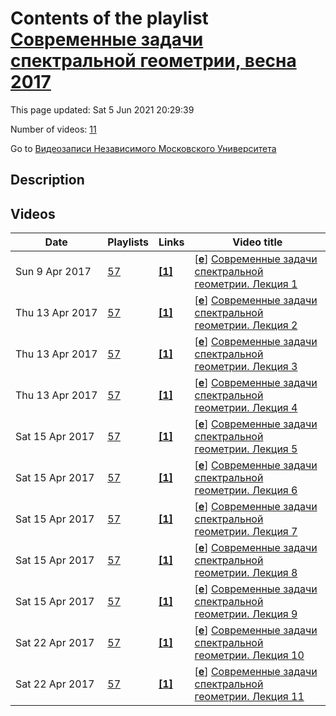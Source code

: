 # Contents of the playlist [Современные задачи спектральной геометрии, весна 2017](https://www.youtube.com/playlist?list=PLp9ABVh6_x4GTTDRYJTCJrdzrXY6U9qtj)

This page updated: Sat 5 Jun 2021 20:29:39

Number of videos: [11](#videos)

Go to [Видеозаписи Независимого Московского Университета](../README.md)

## Description



## Videos

|Date|Playlists|Links|Video title|
|---|---|---|---|
| Sun&nbsp;9&nbsp;Apr&nbsp;2017 | [57](../playlists/57 "Современные задачи спектральной геометрии, весна 2017") | [**[1]**](http://ium.mccme.ru/s17/s17-KKPP.html) | [[**e**](https://studio.youtube.com/video/mgN6gPhHEME/edit "Edit")] [Современные задачи спектральной геометрии. Лекция 1](https://www.youtube.com/watch?v=mgN6gPhHEME&list=PLp9ABVh6_x4GTTDRYJTCJrdzrXY6U9qtj "Герасим Юрьевич Кокарев, Вадим Юрьевич Калошин, Алексей Викторович Пенской, Иосиф Викторович Полтерович.&#013;Курс, организованный совместно Независимым московским университетом и Междисциплинарным научным центром Понселе (UMI 2615).&#013;27 марта 2017 г. 17:30, НМУ 304 (Москва, Большой Власьевский пер., 11)&#013;http://ium.mccme.ru/s17/s17-KKPP.html") |
| Thu&nbsp;13&nbsp;Apr&nbsp;2017 | [57](../playlists/57 "Современные задачи спектральной геометрии, весна 2017") | [**[1]**](http://ium.mccme.ru/s17/s17-KKPP.html) | [[**e**](https://studio.youtube.com/video/h_sWCnhBY0Y/edit "Edit")] [Современные задачи спектральной геометрии. Лекция 2](https://www.youtube.com/watch?v=h_sWCnhBY0Y&list=PLp9ABVh6_x4GTTDRYJTCJrdzrXY6U9qtj "Герасим Юрьевич Кокарев, Вадим Юрьевич Калошин, Алексей Викторович Пенской, Иосиф Викторович Полтерович.&#013;Курс, организованный совместно Независимым московским университетом и Междисциплинарным научным центром Понселе (UMI 2615).&#013;29 марта 2017 г. 17:30, НМУ 304 (Москва, Большой Власьевский пер., 11)&#013;http://ium.mccme.ru/s17/s17-KKPP.html") |
| Thu&nbsp;13&nbsp;Apr&nbsp;2017 | [57](../playlists/57 "Современные задачи спектральной геометрии, весна 2017") | [**[1]**](http://ium.mccme.ru/s17/s17-KKPP.html) | [[**e**](https://studio.youtube.com/video/m5vOeMypQnQ/edit "Edit")] [Современные задачи спектральной геометрии. Лекция 3](https://www.youtube.com/watch?v=m5vOeMypQnQ&list=PLp9ABVh6_x4GTTDRYJTCJrdzrXY6U9qtj "Герасим Юрьевич Кокарев, Вадим Юрьевич Калошин, Алексей Викторович Пенской, Иосиф Викторович Полтерович.&#013;Курс, организованный совместно Независимым московским университетом и Междисциплинарным научным центром Понселе (UMI 2615).&#013;31 марта 2017 г. 17:30, НМУ 304 (Москва, Большой Власьевский пер., 11)&#013;http://ium.mccme.ru/s17/s17-KKPP.html") |
| Thu&nbsp;13&nbsp;Apr&nbsp;2017 | [57](../playlists/57 "Современные задачи спектральной геометрии, весна 2017") | [**[1]**](http://ium.mccme.ru/s17/s17-KKPP.html) | [[**e**](https://studio.youtube.com/video/c157bF9z5M0/edit "Edit")] [Современные задачи спектральной геометрии. Лекция 4](https://www.youtube.com/watch?v=c157bF9z5M0&list=PLp9ABVh6_x4GTTDRYJTCJrdzrXY6U9qtj "Герасим Юрьевич Кокарев, Вадим Юрьевич Калошин, Алексей Викторович Пенской, Иосиф Викторович Полтерович.&#013;Курс, организованный совместно Независимым московским университетом и Междисциплинарным научным центром Понселе (UMI 2615).&#013;3 апреля 2017 г. 17:30, НМУ 304 (Москва, Большой Власьевский пер., 11)&#013;http://ium.mccme.ru/s17/s17-KKPP.html") |
| Sat&nbsp;15&nbsp;Apr&nbsp;2017 | [57](../playlists/57 "Современные задачи спектральной геометрии, весна 2017") | [**[1]**](http://ium.mccme.ru/s17/s17-KKPP.html) | [[**e**](https://studio.youtube.com/video/0DteP5OfzOE/edit "Edit")] [Современные задачи спектральной геометрии. Лекция 5](https://www.youtube.com/watch?v=0DteP5OfzOE&list=PLp9ABVh6_x4GTTDRYJTCJrdzrXY6U9qtj "Герасим Юрьевич Кокарев, Вадим Юрьевич Калошин, Алексей Викторович Пенской, Иосиф Викторович Полтерович.&#013;Курс, организованный совместно Независимым московским университетом и Междисциплинарным научным центром Понселе (UMI 2615).&#013;5 апреля 2017 г. 17:30, НМУ 310 (Москва, Большой Власьевский пер., 11)&#013;http://ium.mccme.ru/s17/s17-KKPP.html") |
| Sat&nbsp;15&nbsp;Apr&nbsp;2017 | [57](../playlists/57 "Современные задачи спектральной геометрии, весна 2017") | [**[1]**](http://ium.mccme.ru/s17/s17-KKPP.html) | [[**e**](https://studio.youtube.com/video/SiOU_ZW__nU/edit "Edit")] [Современные задачи спектральной геометрии. Лекция 6](https://www.youtube.com/watch?v=SiOU_ZW__nU&list=PLp9ABVh6_x4GTTDRYJTCJrdzrXY6U9qtj "Герасим Юрьевич Кокарев, Вадим Юрьевич Калошин, Алексей Викторович Пенской, Иосиф Викторович Полтерович.&#013;Курс, организованный совместно Независимым московским университетом и Междисциплинарным научным центром Понселе (UMI 2615).&#013;7 апреля 2017 г. 17:30, НМУ 310 (Москва, Большой Власьевский пер., 11)&#013;http://ium.mccme.ru/s17/s17-KKPP.html") |
| Sat&nbsp;15&nbsp;Apr&nbsp;2017 | [57](../playlists/57 "Современные задачи спектральной геометрии, весна 2017") | [**[1]**](http://ium.mccme.ru/s17/s17-KKPP.html) | [[**e**](https://studio.youtube.com/video/n_eXdhQxH5g/edit "Edit")] [Современные задачи спектральной геометрии. Лекция 7](https://www.youtube.com/watch?v=n_eXdhQxH5g&list=PLp9ABVh6_x4GTTDRYJTCJrdzrXY6U9qtj "Герасим Юрьевич Кокарев, Вадим Юрьевич Калошин, Алексей Викторович Пенской, Иосиф Викторович Полтерович.&#013;Курс, организованный совместно Независимым московским университетом и Междисциплинарным научным центром Понселе (UMI 2615).&#013;10 апреля 2017 г. 17:30, НМУ 304 (Москва, Большой Власьевский пер., 11)&#013;http://ium.mccme.ru/s17/s17-KKPP.html") |
| Sat&nbsp;15&nbsp;Apr&nbsp;2017 | [57](../playlists/57 "Современные задачи спектральной геометрии, весна 2017") | [**[1]**](http://ium.mccme.ru/s17/s17-KKPP.html) | [[**e**](https://studio.youtube.com/video/okoOPcoSvKI/edit "Edit")] [Современные задачи спектральной геометрии. Лекция 8](https://www.youtube.com/watch?v=okoOPcoSvKI&list=PLp9ABVh6_x4GTTDRYJTCJrdzrXY6U9qtj "Герасим Юрьевич Кокарев, Вадим Юрьевич Калошин, Алексей Викторович Пенской, Иосиф Викторович Полтерович.&#013;Курс, организованный совместно Независимым московским университетом и Междисциплинарным научным центром Понселе (UMI 2615).&#013;12 апреля 2017 г. 17:30, НМУ 310 (Москва, Большой Власьевский пер., 11)&#013;http://ium.mccme.ru/s17/s17-KKPP.html") |
| Sat&nbsp;15&nbsp;Apr&nbsp;2017 | [57](../playlists/57 "Современные задачи спектральной геометрии, весна 2017") | [**[1]**](http://ium.mccme.ru/s17/s17-KKPP.html) | [[**e**](https://studio.youtube.com/video/YmZjYHGgAEc/edit "Edit")] [Современные задачи спектральной геометрии. Лекция 9](https://www.youtube.com/watch?v=YmZjYHGgAEc&list=PLp9ABVh6_x4GTTDRYJTCJrdzrXY6U9qtj "Герасим Юрьевич Кокарев, Вадим Юрьевич Калошин, Алексей Викторович Пенской, Иосиф Викторович Полтерович.&#013;Курс, организованный совместно Независимым московским университетом и Междисциплинарным научным центром Понселе (UMI 2615).&#013;14 апреля 2017 г. 17:30, НМУ 310 (Москва, Большой Власьевский пер., 11)&#013;http://ium.mccme.ru/s17/s17-KKPP.html") |
| Sat&nbsp;22&nbsp;Apr&nbsp;2017 | [57](../playlists/57 "Современные задачи спектральной геометрии, весна 2017") | [**[1]**](http://ium.mccme.ru/s17/s17-KKPP.html) | [[**e**](https://studio.youtube.com/video/_z8bSKWwo2s/edit "Edit")] [Современные задачи спектральной геометрии. Лекция 10](https://www.youtube.com/watch?v=_z8bSKWwo2s&list=PLp9ABVh6_x4GTTDRYJTCJrdzrXY6U9qtj "Герасим Юрьевич Кокарев, Вадим Юрьевич Калошин, Алексей Викторович Пенской, Иосиф Викторович Полтерович.&#013;Курс, организованный совместно Независимым московским университетом и Междисциплинарным научным центром Понселе (UMI 2615).&#013;17 апреля 2017 г. 17:30, НМУ 304 (Москва, Большой Власьевский пер., 11)&#013;http://ium.mccme.ru/s17/s17-KKPP.html") |
| Sat&nbsp;22&nbsp;Apr&nbsp;2017 | [57](../playlists/57 "Современные задачи спектральной геометрии, весна 2017") | [**[1]**](http://ium.mccme.ru/s17/s17-KKPP.html) | [[**e**](https://studio.youtube.com/video/_Ha_63lZtJQ/edit "Edit")] [Современные задачи спектральной геометрии. Лекция 11](https://www.youtube.com/watch?v=_Ha_63lZtJQ&list=PLp9ABVh6_x4GTTDRYJTCJrdzrXY6U9qtj "Герасим Юрьевич Кокарев, Вадим Юрьевич Калошин, Алексей Викторович Пенской, Иосиф Викторович Полтерович.&#013;Курс, организованный совместно Независимым московским университетом и Междисциплинарным научным центром Понселе (UMI 2615).&#013;21 апреля 2017 г. 17:30, НМУ 310 (Москва, Большой Власьевский пер., 11)&#013;http://ium.mccme.ru/s17/s17-KKPP.html") |

